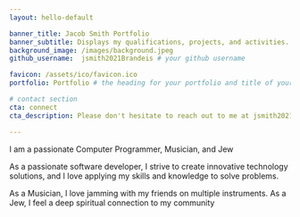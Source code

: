 ```yaml
---
layout: hello-default

banner_title: Jacob Smith Portfolio
banner_subtitle: Displays my qualifications, projects, and activities.
background_image: /images/background.jpeg
github_username:  jsmith2021Brandeis # your github username

favicon: /assets/ico/favicon.ico
portfolio: Portfolio # the heading for your portfolio and title of your YAML file

# contact section
cta: connect 
cta_description: Please don't hesitate to reach out to me at jsmith2021[at]brandeis.edu

---
```

I am a passionate Computer Programmer, Musician, and Jew

As a passionate software developer, I strive to create innovative technology solutions, and I love applying my skills and knowledge to solve problems.

As a Musician, I love jamming with my friends on multiple instruments. As a Jew, I feel a deep spiritual connection to my community
